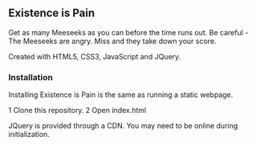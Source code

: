## Existence is Pain
Get as many Meeseeks as you can before the time runs out. Be careful - The Meeseeks are angry. Miss and they take down your score.

Created with HTML5, CSS3, JavaScript and JQuery.

### Installation 
Installing Existence is Pain is the same as running a static webpage.

1 Clone this repository.
2 Open index.html

JQuery is provided through a CDN. You may need to be online during initialization. 
